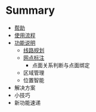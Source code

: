 # Summary

* [帮助](README.md)
* [使用流程](shi_yong_liu_cheng.md)
* [功能说明](chapter1.md)
   * [线路规划](xian_lu_gui_hua.md)
   * [网点标注](wang_dian_biao_zhu.md)
       * 点面关系判断与点面绑定
   * 区域管理
   * 位置智能
* 解决方案
* 小技巧
* 新功能速递

